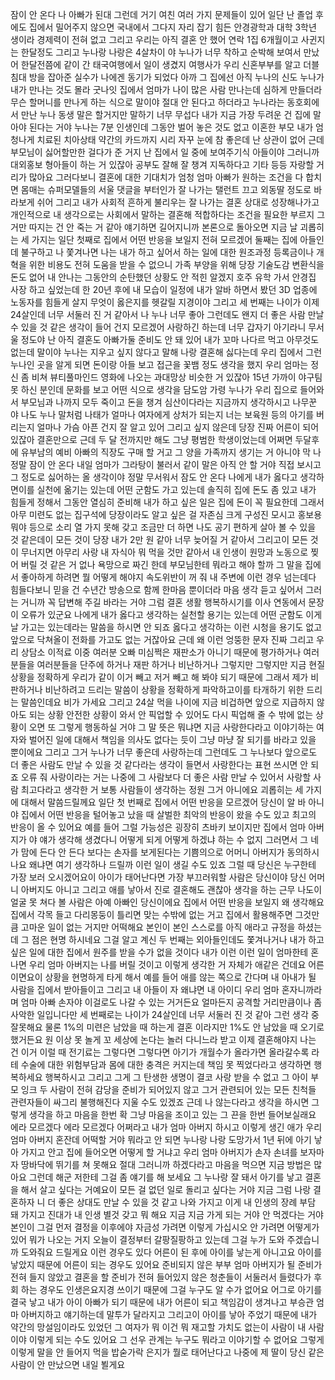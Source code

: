 잠이 안 온다 나 아빠가 된대 그런데 거기 여친 여러 가지 문제들이 있어 일단 난 졸업 후에도 집에서 밀어주지 않으면 국내에서 그다지 자리 잡기 힘든 안경광학과 대학 3학년 생이라 경제력이 전혀 없고 그리고 우리는 아직 결혼 안 했어 연락 1집 6개월이고 사귄지는 한달정도 그리고 누나랑 나랑은 4살차이 야 누나가 너무 착하고 순박해 보여서 만났어 한달전쯤에 같이 간 태국여행에서 일이 생겼지 여행사가 우리 신혼부부를 알고 더블침대 방을 잡아준 실수가 나에겐 동기가 되었다 아까 그 집에선 아직 누나의 신도 누나가 내가 만나는 것도 몰라 굿나잇 집에서 엄마가 나이 많은 사람 만나는데 심하게 만들더라 무슨 할머니를 만나게 하는 식으로 말이야 절대 안 된다고 하더라고 누나라는 동호회에서 만난 누나 동생 말은 할거지만 말하기 너무 무섭다 내가 지금 가장 두려운 건 집에 말아야 된다는 거야 누나는 7분 인생인데 그동안 벌어 놓은 것도 없고 이혼한 부모 내가 엄청나게 치료된 치아상태 약간의 카드까지
시리 자꾸 눈에 참 좋은데 난 상관이 없어 근데 부모님이 싫어할만한 걸다가 준 거지 난 집에서 일 중에 보여주기식 아들이야 그러니까 대외홍보 형아들이 하는 거 있잖아 공부도 잘해 잘 챙겨 지독하다고 기타 등등 자랑할 거리가 많아요 그러다보니 결혼에 대한 기대치가 엄청 엄마 아빠가 원하는 조건을 다 합치면 몸매는 슈퍼모델들의 서울 댓글을 부터인가 잘 나가는 탤런트 끄고 외동딸 정도로 바라보게 쉬어 그리고 내가 사회적 흔하게 불리우는 잘 나가는 결혼 상대로 성장해나가고 개인적으로 내 생각으로는 사회에서 말하는 결혼해 적합하다는 조건을 필요한 부르지 그거만 따지는 건 안 죽는 거 같아 얘기하면 길어지니까 본론으로 돌아오면 지금 날 괴롭히는 세 가지는 일단 첫째로 집에서 어떤 반응을 보일지 전혀 모르겠어 둘째는 집에 아들인데 불구하고 나 쫓겨나면 나는 내가 하고 싶어서 하는 일에 대한 원조과정 등록금이나 개혁을 위한 비용도 전혀 도움을 받을 수 없으니 가족 부양을 위해 당장 기술도감 변환식을 돈도 없어
내 안나는 그동안의 순탄했던 상황도 안 적힌 알겠지 호주 유학 가서 안경집 사장 하고 싶었는데 한 20년 후에 내 모습이 일정에 내가 알바 하면서 봤던 3D 업종에 노동자를 힘들게 살지 무엇이 옳은지를 헷갈릴 지경이야 그리고 세 번째는 나이가 이제 24살인데 너무 서둘러 진 거 같아서 나 누나 너무 좋아 그런데도 왠지 더 좋은 사람 만날 수 있을 것 같은 생각이 들어 건지 모르겠어 사랑하긴 하는데 너무 갑자기 아기라니 무서울 정도야 난 아직 결혼도 아빠가둘 준비도 안 돼 있어 내가 꼬마 나다르 먹고 아무것도 없는데 말이야 누나는 지우고 싶지 않다고 말해 나랑 결혼해 싫다는데 우리 집에서 그런 누나인 곳을 알게 되면 돈이랑 아들 보고 접근을 꽃뱀 정도 생각을 했지 우리 엄마는 정신 좀 비쳐 뷰티풀마인드 영화에 나오는 과대망상 비슷한 거 있잖아 15년 가까이 야구팀 못 하신 분인데 문화를 보고 어떤 식으로 생각을 담도암 가령 누나가 우리 집으로 들어와서 부모님과 나까지 모두 죽이고 돈을 챙겨 심산이다라는 지금까지 생각하시고 나무꾼 야
나도 누나 말처럼 나태가 얼마나 여자에게 상처가 되는지 너는 보육원 등의 아기를 버리는지 얼마나 가슴 아픈 건지 잘 알고 있어 그리고 싶지 않은데 당장 진짜 어른이 되어 있잖아 결혼만으로 근데 두 달 전까지만 해도 그냥 평범한 학생이었는데 어쩌면 두달후에 유부남의 예비 아빠의 직장도 구매 할 거고 그 양을 가족까지 생기는 거 아니야 막 나 정말 잠이 안 온다 내일 엄마가 그라탕이 불러서 같이 말은 아직 안 할 거야 직접 보시고 그 정도로 싫어하는 올 생각이야 정말 무서워서 잠도 안 온다 나에게 내가 옳다고 생각하면이를 실천에 옮기는 있는데 어떤 군함도 가고 있는데 솔직히 집에 돈도 좀 있고 내가 힘들게 정해서 그동안 열심히 준비해 내가 하고 싶은 일은 집에 돈이 꼭 필요한데 그래서 아무 미련도 없는 집구석에 당장이라도 알고 싶은 걸 자존심 크게 구성진 모시고 홍보용 뭐야 등으로 소리 열 가지 못해 갖고 조금만 더 하면 나도 공기 편하게 살아 볼 수 있을 것 같은데이 모든 것이 당장 내가 2만 원 같아 너무 늦어질 거 같아서 그리고이 모든 것이 무너지면 아무리 사랑
내 자식아 뭐 먹을 것만 같아서 내 인생이 원망과 노동으로 찢어 버릴 것 같은 거 없나 욕망으로 짜긴 한데 부모님한테 뭐라고 해야 할까 그 말을 집에서 좋아하게 하려면 뭘 어떻게 해야지 속도위반이 꺼 줘 내 주변에 이런 경우 넘는데다 힘들다보니 믿을 건 수년간 방송으로 함께 한마음 뿐이더라 마음 생각 듣고 싶어서 그러는 거니까 꼭 답변해 주길 바라는 거야 그럼 결혼 생활 행복하시기를 이사 연동에서 문장이 오류가 있군요 나에게 내가 옳다고 생각하는 실천할 용기는 있는데 어떤 군함도 이게 날 가고는 있는데라는 말씀을 하시면 안 되죠 옳다고 생각하는 이런 시청을 용기도 없고 앞으로 닥쳐올이 전화를 가고도 없는 거잖아요 근데 왜 이런 엉뚱한 문자 진짜 그리고 우리 상담소 이적료
이중 여러분 오빠 미심쩍은 재판소가 아니기 때문에 평가하거나 여러분들을 여러분들을 단주에 하거나 재판 하거나 비난하거나 그렇지만 그렇지만 지금 현질 상황을 정확하게 우리가 같이 이거 빼고 저거 빼고 해 봐야 되기 때문에 그래서 제가 비판하거나 비난하려고 드리는 말씀이 상황을 정확하게 파악하고이를 타개하기 위한 드리는 말씀인데요 비가 가세요 그리고 24살 먹을 나이에 지금 비겁하면 앞으로 지급하지 않아도 되는 상황 안전한 상황이 와서 안 픽업할 수 있어도 다시 픽업해 줄 수 밖에 없는 상황이 오면 또 그렇게 행동하실 거야
그 말 뜻은 뭐냐면 지금 사랑한다라고 이야기하는 여자와 벌어진 일에 대해서 책임을 의사도 없다는 듯이 그냥 마냥 잘 되기를 바라고 있을 뿐이에요
 그리고 그거 누나가 너무 좋은데 사랑하는데 그런데도 그 누나보다 앞으로도 더 좋은 사람도 만날 수 있을 것 같다라는 생각이 들면서 사랑한다는 표현 쓰시면 안 되죠 오류 줘 사랑이라는 거는 나중에 그 사람보다 더 좋은 사람 만날 수 있어서 사랑할 사람 최고다라고 생각한 거 보통 사람들이 생각하는 정원 그거 아니에요 괴롭히는 세 가지에 대해서 말씀드릴께요 일단 첫 번째로 집에서 어떤 반응을 모르겠어 당신이 알 바 아니야 집에서 어떤 반응을 털어놓고 났을 때 살벌한 최악의 반응이 왔을 수도 있고 최고의 반응이 올 수 있어요 예를 들어 그럴 가능성은 굉장히 츠바키 보이지만 집에서 엄마 아버지가 야 얘가 생각해 생겼다니 어떻게 되게 어떻게 하겠냐 하는 수 없지 그러면서 그
 네가 맘에 든다 안 든다 보다는 손자를 보게된다는 기쁨의으로 어머니 아버지가 동의하시나요 왜냐면 여기 생각하나 드릴까 이런 일이 생길 수도 있죠 그럴 때 당신은 누구한테 가장 보러 오시겠어요이 아이가 태어난다면 가장 부끄러워할 사람은 당신이야 당신 어머니 아버지도 아니고 그리고 애를 낳아서 진로 결혼해도 괜찮아 생각을 하는 근무 나도이 얼굴 못 쳐다 볼 사람은 아예 아빠인 당신이에요 집에서 어떤 반응을 보일지 왜 생각해요 집에서 각목 들고 다리몽둥이 틀리면 맞는 수밖에 없는 거고 집에서 활용해주면 그것만큼 고마운 일이 없는 거지만 어떡해요 본인이 본인 스스로를 아직 애라고 규정을 하셨는데 그 점은 현명 하시네요 그걸 알고 계신 두 번째는 외아들인데도 쫓겨나거나
 내가 하고 싶은 일에 대한 집에서 원주를 받을 수가 없을 것이다 내가 이런 이런 일이 엄마한테 혼나면 우리 엄마 아버지는 나를 버릴 것이고 이렇게 생각한 거 자체가 애같은 건데요 어른이면요이 상황을 현명하게 타게 해서 예를 들어 애를 않는 쪽으로 간다며 내 아내가 될 사람을 집에서 받아들이고 그리고 내 아들이 자 왜냐면 내 아이디 우리 엄마 혼자니까라며 엄마 아빠 손자야 이걸로도 나갈 수 있는 거거든요 얼마든지 공격할 거리만큼이나 좀 사악한 일입니다만
 세 번째로는 나이가 24살인데 너무 서둘러 진 것 같아 그런 생각 중 잘못해요 물론 1%의 미련은 남았을 때 하는게 결혼 이라지만 1%도 안 남았을 때 오기로 했거든요
 원 이상 못 놀게 꼬 세상에 논다는 놀러 다니느라 받고 이제 결혼해야지 나는 건 이거 이럴 때 전기료는 그렇다면 그렇다면 아기가 개월수가 올라가면 올라갈수록 라테 수술에 대한 위험부담과 몸에 대한 충격은 커지는데 책임 못 찍었다라고 생각하면 행복하세요 행복하시고 그리고 그게 그 탄생한 생명이 결코 사랑 받을 수 없고 그 아이 부모 잉크 두 사람이 전혀 감당을 준비가 되어있지 않고 그거 관련되어 있는 모든 친척들 관련자들이 싸그리 불행해진다 지울 수도 있겠죠
 근데 나 않는다라고 생각을 하시면 그렇게 생각을 하고 마음을 한번 확 그냥 마음을 조이고 있는 그 끈을 한번 들어보실래요 에라 모르겠다 에라 모르겠다 어쩌라고 내가 엄마 아버지 하시고 이렇게 생긴 애가 우리 엄마 아버지 혼잔데 어떡할 거야 뭐라고 안 되면 누나랑 나랑 도망가서 1년 뒤에 아기 낳아 가지고 안고 집에 들어오면 어떻게 할 거냐고 우리 엄마 아버지가 손자 손녀를 보자마자 땅바닥에 뛰기를 쳐 못해요 절대 그러니까 하겠다라고 마음을 먹으면 지금 방법은 많아요 그런데 해군
 저한테 그걸 좀 얘기를 해 보세요 그 누나랑 잘 돼서 아기를 낳고 결혼을 해서 살고 싶다는 거예요이 모든 걸 없던 일로 돌리고 싶다는 거야 지금 그럼 나랑 결혼하자 니 더 좋은 상대도 만날 수 있을 것 같고 나와 가지고 이게 내 인생의 장례 부담 돼 가지고 진대가 내 인생 별것 갖고 뭐 해요 지금 지금 가게 되는 거야 안 먹겠다는 거야 본인이 그걸 먼저 결정을 이후에야 자금성 가려면 이렇게 가십시오 안 가려면 어떻게가 있어 뭐가 나오는 거지 오늘이 결정부터 갈팡질팡하고 있는데 그걸 누가 도와 주겠습니까 도와줘요 드릴게요 이런 경우도 있다 어른이 된 후에 아이를 낳는게 아니고요 아이를 낳았지 때문에 어른이 되는 경우도 있어요
 준비되지 않은 부부 엄마 아버지가 될 준비가 전혀 들지 않았고 결혼을 할 준비가 전혀 들어있지 않은 청춘들이 서둘러서 들렸다가 후회 하는 경우도 인생은요지경 쓰이기 때문에 그걸 누구도 알 수가 없어요 어그로 아기를 결국 낳고 내가 아이 아빠가 되기 때문에 내가 어른이 되고 책임감이 생겨나고 부승관 엄마 아버지하고 얘기하는데 말투가 달라지고 그리고이 아이를 낳아 주었기 때문에 내가 약간의 망설임이라도 있었던 그 여자가 뭐 이건 뭐 재고할 가치도 없는이 사람이 내 사람이야 이렇게 되는 수도 있어요 그 선우 관계는 누구도 뭐라고 이야기할 수 없어요 그렇게 이렇게 말을 안 들어지 먹을 밥숟가락 은지가 뭘로 태어난다고 나중에 제 딸이
 당신 같은 사람이 안 만났으면 내일 뵐게요